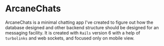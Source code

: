 # ArcaneChats

ArcaneChats is a minimal chatting app I've created to figure out how the database designed and other backend structure should be designed for an messaging facility. It is created with `Rails` version 6 with a help of `turbolinks` and web sockets, and focused only on mobile view.